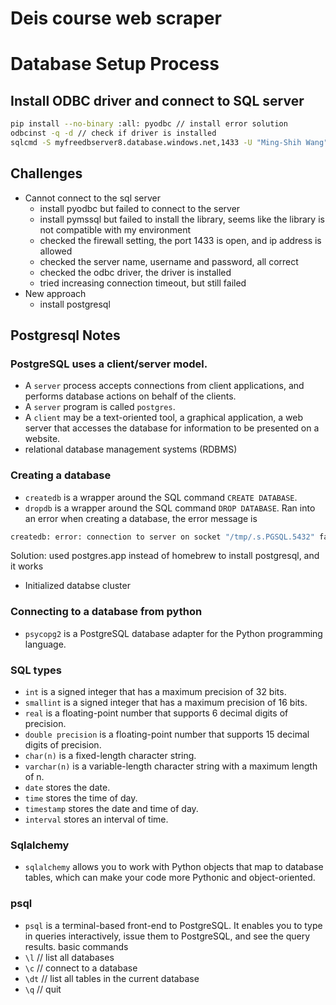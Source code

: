 # Deis course web scraper

# Database Setup Process
## Install ODBC driver and connect to SQL server
```bash
pip install --no-binary :all: pyodbc // install error solution 
odbcinst -q -d // check if driver is installed
sqlcmd -S myfreedbserver8.database.windows.net,1433 -U "Ming-Shih Wang" -P 'mth9dbh@HDY!pwy!mjn' -Q "use myFreeDB;" // connect to sql server 
```
## Challenges 
- Cannot connect to the sql server 
	- install pyodbc but failed to connect to the server 
	- install pymssql but failed to install the library, seems like the library is not compatible with my environment
	- checked the firewall setting, the port 1433 is open, and ip address is allowed
	- checked the server name, username and password, all correct
	- checked the odbc driver, the driver is installed
	- tried increasing connection timeout, but still failed
- New approach
	- install postgresql 

## Postgresql Notes
### PostgreSQL uses a client/server model.
- A `server` process accepts connections from client applications, and performs database actions on behalf of the clients.
- A `server` program is called `postgres`.
- A `client` may be a text-oriented tool, a graphical application, a web server that accesses the database for information to be presented on a website.
- relational database management systems (RDBMS)
### Creating a database
- `createdb` is a wrapper around the SQL command `CREATE DATABASE`. 
- `dropdb` is a wrapper around the SQL command `DROP DATABASE`. 
Ran into an error when creating a database, the error message is 
```bash
createdb: error: connection to server on socket "/tmp/.s.PGSQL.5432" failed: No such file or directory Is the server running locally and accepting connections on that socket?
```
Solution: used postgres.app instead of homebrew to install postgresql, and it works
- Initialized databse cluster 
### Connecting to a database from python
- `psycopg2` is a PostgreSQL database adapter for the Python programming language.
### SQL types 
- `int` is a signed integer that has a maximum precision of 32 bits.
- `smallint` is a signed integer that has a maximum precision of 16 bits.
- `real` is a floating-point number that supports 6 decimal digits of precision.
- `double precision` is a floating-point number that supports 15 decimal digits of precision.
- `char(n)` is a fixed-length character string.
- `varchar(n)` is a variable-length character string with a maximum length of n.
- `date` stores the date.
- `time` stores the time of day.
- `timestamp` stores the date and time of day.
- `interval` stores an interval of time.
### Sqlalchemy
- `sqlalchemy` allows you to work with Python objects that map to database tables, which can make your code more Pythonic and object-oriented. 
### psql 
- `psql` is a terminal-based front-end to PostgreSQL. It enables you to type in queries interactively, issue them to PostgreSQL, and see the query results.
basic commands
- `\l` // list all databases
- `\c` // connect to a database
- `\dt` // list all tables in the current database
- `\q` // quit


